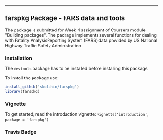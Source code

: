 ---
## farspkg Package - FARS data and tools

The package is submitted for Week 4 assignment of Coursera module "Building packages".
The package implements several functions for dealing with Fatality AnalysisReporting System (FARS) data provided by US National Highway Traffic Safety Administration.

### Installation

The `devtools` package has to be installed before installing this package. 

To install the package use:

```R
install_github('skolchin/farspkg')
library(farspkg)
```

### Vignette

To get started, read the introduction vignette: `vignette('introduction', package = 'farspkg')`.

### Travis Badge

